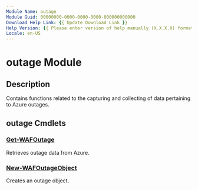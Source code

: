 ```yaml
---
Module Name: outage
Module Guid: 00000000-0000-0000-0000-000000000000
Download Help Link: {{ Update Download Link }}
Help Version: {{ Please enter version of help manually (X.X.X.X) format }}
Locale: en-US
---
```


# outage Module
## Description
Contains functions related to the capturing and collecting of data pertaining to Azure outages.

## outage Cmdlets

### [Get-WAFOutage](Get-WAFOutage.md)
Retrieves outage data from Azure.

### [New-WAFOutageObject](New-WAFOutageObject.md)
Creates an outage object.
